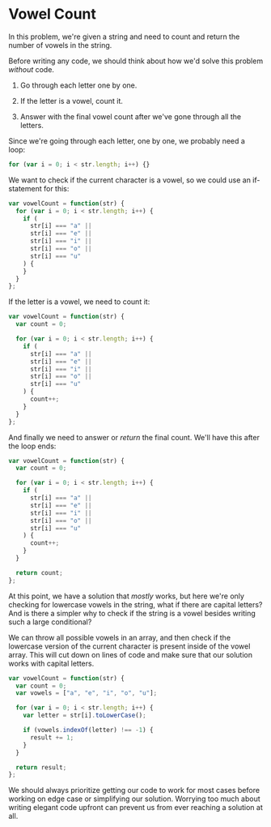 # Vowel Count

In this problem, we're given a string and need to count and return the number of vowels in the string.

Before writing any code, we should think about how we'd solve this problem _without_ code.

1. Go through each letter one by one.

2. If the letter is a vowel, count it.

3. Answer with the final vowel count after we've gone through all the letters.

Since we're going through each letter, one by one, we probably need a loop:

```js
for (var i = 0; i < str.length; i++) {}
```

We want to check if the current character is a vowel, so we could use an if-statement for this:

```js
var vowelCount = function(str) {
  for (var i = 0; i < str.length; i++) {
    if (
      str[i] === "a" ||
      str[i] === "e" ||
      str[i] === "i" ||
      str[i] === "o" ||
      str[i] === "u"
    ) {
    }
  }
};
```

If the letter is a vowel, we need to count it:

```js
var vowelCount = function(str) {
  var count = 0;

  for (var i = 0; i < str.length; i++) {
    if (
      str[i] === "a" ||
      str[i] === "e" ||
      str[i] === "i" ||
      str[i] === "o" ||
      str[i] === "u"
    ) {
      count++;
    }
  }
};
```

And finally we need to answer or _return_ the final count. We'll have this after the loop ends:

```js
var vowelCount = function(str) {
  var count = 0;

  for (var i = 0; i < str.length; i++) {
    if (
      str[i] === "a" ||
      str[i] === "e" ||
      str[i] === "i" ||
      str[i] === "o" ||
      str[i] === "u"
    ) {
      count++;
    }
  }

  return count;
};
```

At this point, we have a solution that _mostly_ works, but here we're only checking for lowercase vowels in the string, what if there are capital letters? And is there a simpler why to check if the string is a vowel besides writing such a large conditional?

We can throw all possible vowels in an array, and then check if the lowercase version of the current character is present inside of the vowel array. This will cut down on lines of code and make sure that our solution works with capital letters.

```js
var vowelCount = function(str) {
  var count = 0;
  var vowels = ["a", "e", "i", "o", "u"];

  for (var i = 0; i < str.length; i++) {
    var letter = str[i].toLowerCase();

    if (vowels.indexOf(letter) !== -1) {
      result += 1;
    }
  }

  return result;
};
```

We should always prioritize getting our code to work for most cases before working on edge case or simplifying our solution. Worrying too much about writing elegant code upfront can prevent us from ever reaching a solution at all.
